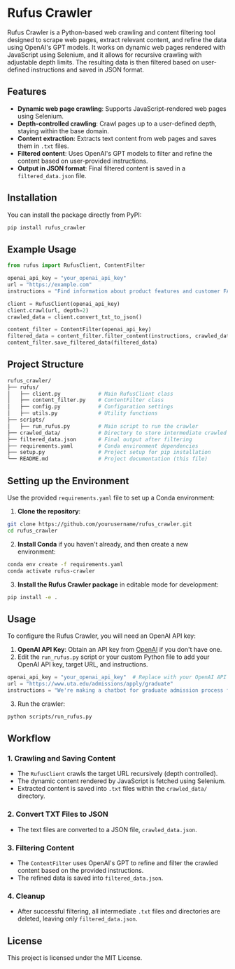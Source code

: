 Rufus Crawler
=============

Rufus Crawler is a Python-based web crawling and content filtering tool designed to scrape web pages, extract relevant content, and refine the data using OpenAI's GPT models. It works on dynamic web pages rendered with JavaScript using Selenium, and it allows for recursive crawling with adjustable depth limits. The resulting data is then filtered based on user-defined instructions and saved in JSON format.

Features
--------

*   **Dynamic web page crawling**: Supports JavaScript-rendered web pages using Selenium.
*   **Depth-controlled crawling**: Crawl pages up to a user-defined depth, staying within the base domain.
*   **Content extraction**: Extracts text content from web pages and saves them in `.txt` files.
*   **Filtered content**: Uses OpenAI's GPT models to filter and refine the content based on user-provided instructions.
*   **Output in JSON format**: Final filtered content is saved in a `filtered_data.json` file.

Installation
------------

You can install the package directly from PyPI:

```bash
pip install rufus_crawler
```

Example Usage
-------------

```python
from rufus import RufusClient, ContentFilter

openai_api_key = "your_openai_api_key"
url = "https://example.com"
instructions = "Find information about product features and customer FAQs."

client = RufusClient(openai_api_key)
client.crawl(url, depth=2)
crawled_data = client.convert_txt_to_json()

content_filter = ContentFilter(openai_api_key)
filtered_data = content_filter.filter_content(instructions, crawled_data)
content_filter.save_filtered_data(filtered_data)
```

Project Structure
-----------------

```bash
rufus_crawler/
├── rufus/
│   ├── client.py            # Main RufusClient class
│   ├── content_filter.py    # ContentFilter class
│   ├── config.py            # Configuration settings
│   ├── utils.py             # Utility functions
├── scripts/
│   ├── run_rufus.py         # Main script to run the crawler
├── crawled_data/            # Directory to store intermediate crawled data
├── filtered_data.json       # Final output after filtering
├── requirements.yaml        # Conda environment dependencies
├── setup.py                 # Project setup for pip installation
└── README.md                # Project documentation (this file)
```

Setting up the Environment
--------------------------

Use the provided `requirements.yaml` file to set up a Conda environment:

1.  **Clone the repository**:

```bash
git clone https://github.com/yourusername/rufus_crawler.git
cd rufus_crawler
```

2.  **Install Conda** if you haven't already, and then create a new environment:

```bash
conda env create -f requirements.yaml
conda activate rufus-crawler
```

3.  **Install the Rufus Crawler package** in editable mode for development:

```bash
pip install -e .
```

Usage
-----

To configure the Rufus Crawler, you will need an OpenAI API key:

1.  **OpenAI API Key**: Obtain an API key from [OpenAI](https://platform.openai.com/signup/) if you don't have one.
2.  Edit the `run_rufus.py` script or your custom Python file to add your OpenAI API key, target URL, and instructions.

```python
openai_api_key = "your_openai_api_key"  # Replace with your OpenAI API key
url = "https://www.uta.edu/admissions/apply/graduate"
instructions = "We're making a chatbot for graduate admission process for UTA"
```

3.  Run the crawler:

```bash
python scripts/run_rufus.py
```

Workflow
--------

### 1\. Crawling and Saving Content

*   The `RufusClient` crawls the target URL recursively (depth controlled).
*   The dynamic content rendered by JavaScript is fetched using Selenium.
*   Extracted content is saved into `.txt` files within the `crawled_data/` directory.

### 2\. Convert TXT Files to JSON

*   The text files are converted to a JSON file, `crawled_data.json`.

### 3\. Filtering Content

*   The `ContentFilter` uses OpenAI's GPT to refine and filter the crawled content based on the provided instructions.
*   The refined data is saved into `filtered_data.json`.

### 4\. Cleanup

*   After successful filtering, all intermediate `.txt` files and directories are deleted, leaving only `filtered_data.json`.

License
-------

This project is licensed under the MIT License.
